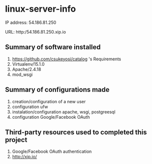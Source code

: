 # linux-server-info

 IP address: 54.186.81.250
 
 URL: http:/54.186.81.250.xip.io
 
 Summary of software installed
 -----------------------------
 1. https://github.com/csukeyosi/catalog 's Requirements 
 2. Virtualenv/15.1.0
 3. Apache/2.4.18 
 4. mod_wsgi
 
 Summary of configurations made
 ------------------------------
 1. creation/configuration of a new user
 2. configuration ufw
 3. instalation/configuration apache, wsgi, postgreesql
 4. configuration Google/Facebook OAuth
 
 Third-party resources used to completed this project
 ----------------------------------------------------
  1. Google/Facebook OAuth authentication
  2. http://xip.io/
